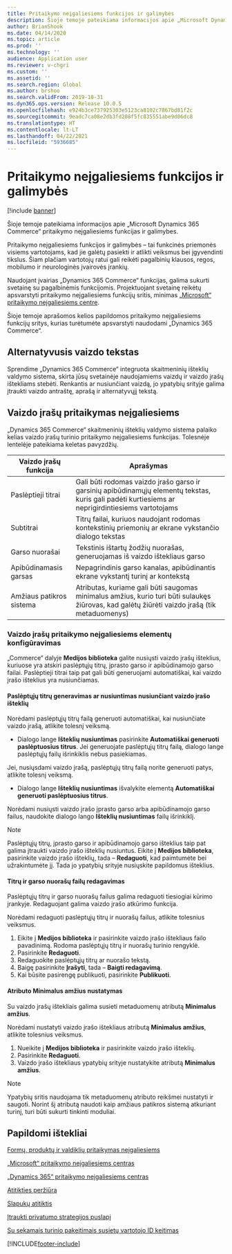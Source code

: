 ```yaml
---
title: Pritaikymo neįgaliesiems funkcijos ir galimybės
description: Šioje temoje pateikiama informacijos apie „Microsoft Dynamics 365 Commerce“ pritaikymo neįgaliesiems funkcijas ir galimybes.
author: BrianShook
ms.date: 04/14/2020
ms.topic: article
ms.prod: ''
ms.technology: ''
audience: Application user
ms.reviewer: v-chgri
ms.custom: ''
ms.assetid: ''
ms.search.region: Global
ms.author: brshoo
ms.search.validFrom: 2019-10-31
ms.dyn365.ops.version: Release 10.0.5
ms.openlocfilehash: e924b3ce737925303e5123ca8102c7867bd81f2c
ms.sourcegitcommit: 9eadc7ca08e2db3fd208f5fc835551abe9d06dc8
ms.translationtype: HT
ms.contentlocale: lt-LT
ms.lasthandoff: 04/22/2021
ms.locfileid: "5936685"
---
```

# <a name="accessibility-features-and-capabilities"></a>Pritaikymo neįgaliesiems funkcijos ir galimybės

[!include [banner](includes/banner.md)]

Šioje temoje pateikiama informacijos apie „Microsoft Dynamics 365 Commerce“ pritaikymo neįgaliesiems funkcijas ir galimybes.

Pritaikymo neįgaliesiems funkcijos ir galimybės – tai funkcinės priemonės visiems vartotojams, kad jie galėtų pasiekti ir atlikti veiksmus bei įgyvendinti tikslus. Šiam plačiam vartotojų ratui gali reikėti pagalbinių klausos, regos, mobilumo ir neurologinės įvairovės įrankių.

Naudojant įvairias „Dynamics 365 Commerce“ funkcijas, galima sukurti svetainę su pagalbinėmis funkcijomis. Projektuojant svetainę reikėtų apsvarstyti pritaikymo neįgaliesiems funkcijų sritis, minimas [„Microsoft“ pritaikymo neįgaliesiems centre](https://www.microsoft.com/accessibility). 

Šioje temoje aprašomos kelios papildomos pritaikymo neįgaliesiems funkcijų sritys, kurias turėtumėte apsvarstyti naudodami „Dynamics 365 Commerce“.

## <a name="image-alt-text"></a>Alternatyvusis vaizdo tekstas

Sprendime „Dynamics 365 Commerce“ integruota skaitmeninių išteklių valdymo sistema, skirta jūsų svetainėje naudojamiems vaizdų ir vaizdo įrašų ištekliams stebėti. Renkantis ar nusiunčiant vaizdą, jo ypatybių srityje galima įtraukti vaizdo antraštę, aprašą ir alternatyvųjį tekstą.

## <a name="video-accessibility"></a>Vaizdo įrašų pritaikymas neįgaliesiems

„Dynamics 365 Commerce“ skaitmeninių išteklių valdymo sistema palaiko kelias vaizdo įrašų turinio pritaikymo neįgaliesiems funkcijas. Tolesnėje lentelėje pateikiama keletas pavyzdžių.

| Vaizdo įrašų funkcija               | Aprašymas |
|-----------------------------|-------------|
| Paslėptieji titrai      | Gali būti rodomas vaizdo įrašo garso ir garsinių apibūdinamųjų elementų tekstas, kuris gali padėti kurtiesiems ar neprigirdintiesiems vartotojams |
| Subtitrai                   | Titrų failai, kuriuos naudojant rodomas kontekstinių priemonių ar ekrane vykstančio dialogo tekstas |
| Garso nuorašai           | Tekstinis ištartų žodžių nuorašas, generuojamas iš vaizdo ištekliaus garso |
| Apibūdinamasis garsas           | Nepagrindinis garso kanalas, apibūdinantis ekrane vykstantį turinį ar kontekstą |
| Amžiaus patikros sistema            | Atributas, kuriame gali būti saugomas minimalus amžius, kurio turi būti sulaukęs žiūrovas, kad galėtų žiūrėti vaizdo įrašą (tik metaduomenys) |

### <a name="configure-video-accessibility-elements"></a>Vaizdo įrašų pritaikymo neįgaliesiems elementų konfigūravimas

„Commerce“ dalyje **Medijos biblioteka** galite nusiųsti vaizdo įrašų išteklius, kuriuose yra atskiri paslėptųjų titrų, įprasto garso ir apibūdinamojo garso failai. Paslėptieji titrai taip pat gali būti generuojami automatiškai, kai vaizdo įrašo išteklius yra nusiunčiamas.

#### <a name="generate-or-upload-closed-caption-files-during-video-asset-upload"></a>Paslėptųjų titrų generavimas ar nusiuntimas nusiunčiant vaizdo įrašo išteklių

Norėdami paslėptųjų titrų failą generuoti automatiškai, kai nusiunčiate vaizdo įrašą, atlikite tolesnį veiksmą.

- Dialogo lange **Išteklių nusiuntimas** pasirinkite **Automatiškai generuoti paslėptuosius titrus**. Jei generuojate paslėptųjų titrų failą, dialogo lange paslėptųjų failų išrinkiklis nebus pasiekiamas.

Jei, nusiųsdami vaizdo įrašą, paslėptųjų titrų failą norite generuoti patys, atlikite tolesnį veiksmą.

- Dialogo lange **Išteklių nusiuntimas** išvalykite elementą **Automatiškai generuoti paslėptuosius titrus**.

Norėdami nusiųsti vaizdo įrašo įprasto garso arba apibūdinamojo garso failus, naudokite dialogo lango **Išteklių nusiuntimas** failų išrinkiklį.

> [!NOTE]
> Paslėptųjų titrų, įprasto garso ir apibūdinamojo garso išteklius taip pat galima įtraukti vaizdo įrašo išteklių nusiuntus. Eikite į **Medijos biblioteka**, pasirinkite vaizdo įrašo išteklių, tada – **Redaguoti**, kad paimtumėte bei užrakintumėte jį. Tada jo ypatybių srityje nusiųskite papildomus išteklius.

#### <a name="edit-cc-and-audio-transcript-files"></a>Titrų ir garso nuorašų failų redagavimas

Paslėptųjų titrų ir garso nuorašų failus galima redaguoti tiesiogiai kūrimo įrankyje. Redaguojant galima vaizdo įrašo atkūrimo funkcija.

Norėdami redaguoti paslėptųjų titrų ir nuorašų failus, atlikite tolesnius veiksmus.

1. Eikite į **Medijos biblioteka** ir pasirinkite vaizdo įrašo ištekliaus failo pavadinimą. Rodoma paslėptųjų titrų ir nuorašų turinio rengyklė.
1. Pasirinkite **Redaguoti**.
1. Redaguokite paslėptųjų titrų ar nuorašo tekstą.
1. Baigę pasirinkite **Įrašyti**, tada – **Baigti redagavimą**.
1. Kai būsite pasirengę publikuoti, pasirinkite **Publikuoti**.

#### <a name="set-the-minimum-age-attribute"></a>Atributo Minimalus amžius nustatymas

Su vaizdo įrašų ištekliais galima susieti metaduomenų atributą **Minimalus amžius**.

Norėdami nustatyti vaizdo įrašo ištekliaus atributą **Minimalus amžius**, atlikite tolesnius veiksmus.

1. Nueikite į **Medijos biblioteka** ir pasirinkite vaizdo įrašo išteklių.
1. Pasirinkite **Redaguoti**.
1. Vaizdo įrašo ištekliaus ypatybių srityje nustatykite atributą **Minimalus amžius**.

> [!NOTE]
> Ypatybių sritis naudojama tik metaduomenų atributo reikšmei nustatyti ir saugoti. Norint šį atributą naudoti kaip amžiaus patikros sistemą atkuriant turinį, turi būti sukurti tinkinti moduliai.

## <a name="additional-resources"></a>Papildomi ištekliai

[Formų, produktų ir valdiklių pritaikymas neįgaliesiems](/dynamics365/unified-operations/dev-itpro/user-interface/enable-accessibility)

[„Microsoft“ pritaikymo neįgaliesiems centras](https://www.microsoft.com/accessibility)

[„Dynamics 365“ pritaikymo neįgaliesiems centras](/dynamics365/get-started/accessibility/index)

[Atitikties peržiūra](compliance-overview.md)

[Slapukų atitiktis](cookie-compliance.md)

[Įtraukti privatumo strategijos puslapį](add-privacy-page.md)

[Su sekamais turinio pakeitimais susietų vartotojo ID keitimas](replace-IDs-tracked-changes.md)


[!INCLUDE[footer-include](../includes/footer-banner.md)]